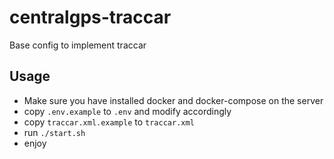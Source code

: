 # centralgps-traccar

Base config to implement traccar

## Usage

- Make sure you have installed docker and docker-compose on the server
- copy `.env.example` to `.env` and modify accordingly
- copy `traccar.xml.example` to `traccar.xml`
- run `./start.sh`
- enjoy

